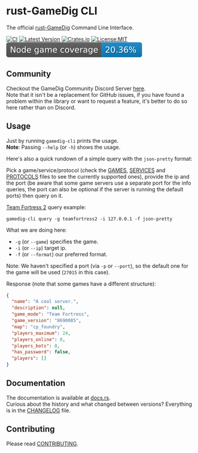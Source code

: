 # rust-GameDig CLI

The official [rust-GameDig](https://crates.io/crates/gamedig) Command Line Interface.

[![CI](https://github.com/gamedig/rust-gamedig/actions/workflows/ci.yml/badge.svg)](https://github.com/gamedig/rust-gamedig/actions) [![Latest Version](https://img.shields.io/crates/v/gamedig-cli.svg?color=yellow)](https://crates.io/crates/gamedig-cli) [![Crates.io](https://img.shields.io/crates/d/gamedig-cli?color=purple)](https://crates.io/crates/gamedig-cli) [![License:MIT](https://img.shields.io/github/license/gamedig/rust-gamedig?color=blue)](https://github.com/gamedig/rust-gamedig/blob/main/LICENSE.md) [![node coverage](https://raw.githubusercontent.com/gamedig/rust-gamedig/main/.github/badges/node.svg)](https://github.com/gamedig/node-gamedig)

## Community

Checkout the GameDig Community Discord Server [here](https://discord.gg/NVCMn3tnxH).  
Note that it isn't be a replacement for GitHub issues, if you have found a problem
within the library or want to request a feature, it's better to do so here rather than
on Discord.

## Usage

Just by running `gamedig-cli` prints the usage.  
**Note**: Passing `--help` (or `-h`) shows the usage.

Here's also a quick rundown of a simple query with the `json-pretty` format:

Pick a game/service/protocol (check
the [GAMES](https://github.com/gamedig/rust-gamedig/blob/main/GAMES.md), [SERVICES](https://github.com/gamedig/rust-gamedig/blob/main/SERVICES.md)
and [PROTOCOLS](https://github.com/gamedig/rust-gamedig/blob/main/PROTOCOLS.md) files to see the currently supported
ones), provide the ip and the port (be aware that some game servers use a separate port for the info queries, the port
can also be optional if the server is running the default ports) then query on it.

[Team Fortress 2](https://store.steampowered.com/app/440/Team_Fortress_2/) query example:

```
gamedig-cli query -g teamfortress2 -i 127.0.0.1 -f json-pretty
```

What we are doing here:

* `-g` (or `--game`) specifies the game.
* `-i` (or `--ip`) target ip.
* `-f` (or `--format`) our preferred format.

Note: We haven't specified a port (via `-p` or `--port`), so the default one for the game will be used (`27015` in this
case).

Response (note that some games have a different structure):

```json
{
  "name": "A cool server.",
  "description": null,
  "game_mode": "Team Fortress",
  "game_version": "8690085",
  "map": "cp_foundry",
  "players_maximum": 24,
  "players_online": 0,
  "players_bots": 0,
  "has_password": false,
  "players": []
}
```

## Documentation

The documentation is available at [docs.rs](https://docs.rs/gamedig/latest/gamedig-cli/).  
Curious about the history and what changed between versions? Everything is in
the [CHANGELOG](https://github.com/gamedig/rust-gamedig/blob/main/crates/cli/CHANGELOG.md) file.

## Contributing

Please read [CONTRIBUTING](https://github.com/gamedig/rust-gamedig/blob/main/CONTRIBUTING.md).
